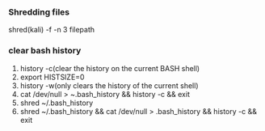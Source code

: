 ### Shredding files
shred(kali) -f -n 3 filepath  

### clear bash history
1. history -c(clear the history on the current BASH shell)
2. export HISTSIZE=0
3. history -w(only clears the history of the current shell)
4. cat /dev/null > ~.bash_history && history -c && exit
5. shred ~/.bash_history
6. shred ~/.bash_history && cat /dev/null > .bash_history && history -c && exit  
